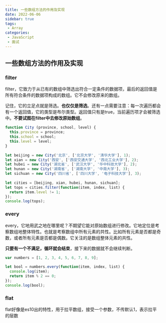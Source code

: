 ```yaml
---
title: 一些数组方法的作用及实现
date: 2022-06-06
sidebar: true
tags:
 - Array
categories:
 - JavaScript
 - 面试
---
```


## 一些数组方法的作用及实现

### filter

filter，它致力于从已有的数组中筛选出符合一定条件的数据项，最后的返回值是所有符合条件的数据项构成的数组。它不会修改原来的数组。

记住，它的立足点就是筛选。**也仅仅是筛选**。还有一点需要注意：每一次遍历都会有一个返回值，它的类型是布尔类型。返回值只有是true，当前遍历项才会被筛选中。**不要试图在filter中去修改原始数组**。

```js
function City (province, school, level) {
  this.province = province;
  this.school = school;
  this.level = level;
}
 
let beijing = new City('北京', ['北京大学', '清华大学'], 1);
let xian = new City('西安', ['西安交通大学', '西北工业大学'], 2);
let hubei = new City('湖北省', ['武汉大学', '华中科技大学'], 2);
let hunan = new City('湖南省', ['湖南大学', '中南大学'], 3);
let sichuan = new City('四川省', ['四川大学', '电子科技大学'], 3);
 
let cities = [beijing, xian, hubei, hunan, sichuan];
let tops = cities.filter(function(item, index, list) {
  return item.level != 1;
});
console.log(tops);
```

### every

every，它地用武之地在哪里呢？不期望它能对原始数组进行修改。它地定位是考察数组地整体特性。也就是考察数组中所有元素的共性。比如所有元素是否都是奇数，或者所有元素是否都是偶数。它关注的是数组整体元素的共性。

**只要有一个不满足，循环就会结束**，接下来的数据就不会继续判断。

```js
var numbers = [1, 2, 3, 4, 5, 6, 7, 8, 9];
 
let bool = numbers.every(function(item, index, list) {
  console.log(item);
  return item % 2 == 0;
});
console.log(bool);
```

### flat

flat好像是es10出的特性，用于拉平数组，接受一个参数，不传默认1，表示拉平的层数